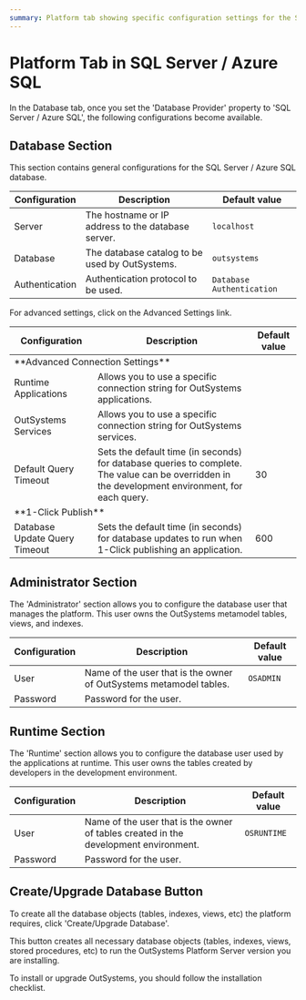 ```yaml
---
summary: Platform tab showing specific configuration settings for the SQL Server / Azure SQL database provider.
---
```


# Platform Tab in SQL Server / Azure SQL

In the Database tab, once you set the 'Database Provider' property to 'SQL Server / Azure SQL', the following configurations become available.

## Database Section

This section contains general configurations for the SQL Server / Azure SQL database.

Configuration | Description | Default value  
--------------|-------------|---------------  
Server | The hostname or IP address to the database server. | `localhost`
Database | The database catalog to be used by OutSystems. | `outsystems`  
Authentication | Authentication protocol to be used. | `Database Authentication`  

For advanced settings, click on the Advanced Settings link.

<table markdown="1">
<thead>
<tr>
<th>Configuration</th>
<th>Description</th>
<th>Default value</th>
</tr>
</thead>
<tbody>
<tr>
<td colspan="3">
**Advanced Connection Settings**
</td>
</tr>
<tr>
<td>Runtime Applications</td>
<td>Allows you to use a specific connection string for OutSystems applications.</td>
<td></td>
</tr>
<tr>
<td>OutSystems Services</td>
<td>Allows you to use a specific connection string for OutSystems services.</td>
<td></td>
</tr>
<tr>
<td>Default Query Timeout</td>
<td>Sets the default time (in seconds) for database queries to complete. The value can be overridden in the development environment, for each query.</td>
<td>30</td>
</tr>
<tr>
<td colspan="3">
**1-Click Publish**
</td>
</tr>
<tr>
<td>Database Update Query Timeout</td>
<td>Sets the default time (in seconds) for database updates to run when 1-Click publishing an application.</td>
<td>600</td>
</tr>
</tbody>
</table>
  
## Administrator Section

The 'Administrator' section allows you to configure the database user that manages the platform. This user owns the OutSystems metamodel tables, views, and indexes.

Configuration | Description | Default value  
--------------|-------------|--------------  
User | Name of the user that is the owner of OutSystems metamodel tables. | `OSADMIN`  
Password | Password for the user. |   
  
## Runtime Section

The 'Runtime' section allows you to configure the database user used by the applications at runtime. This user owns the tables created by developers in the development environment.

Configuration | Description | Default value  
--------------|-------------|--------------  
User | Name of the user that is the owner of tables created in the development environment. | `OSRUNTIME`
Password | Password for the user. | 

## Create/Upgrade Database Button

To create all the database objects (tables, indexes, views, etc) the platform requires, click 'Create/Upgrade Database'.

This button creates all necessary database objects (tables, indexes, views, stored procedures, etc) to run the OutSystems Platform Server version you are installing.

To install or upgrade OutSystems, you should follow the installation checklist.

